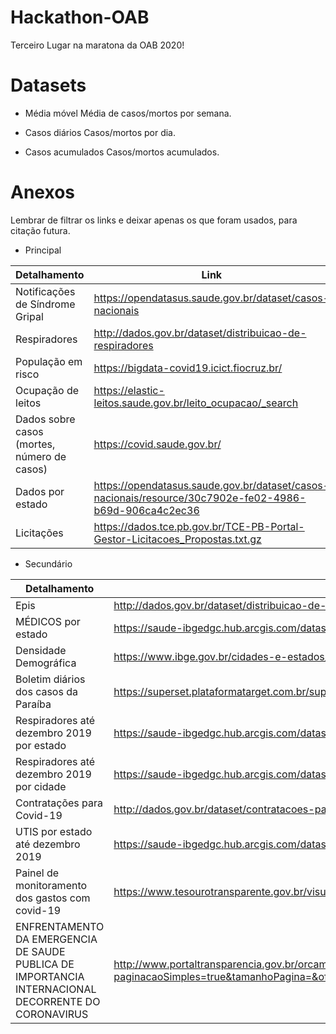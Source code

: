 # Hackathon-OAB
Terceiro Lugar na maratona da OAB 2020!

# Datasets

* Média móvel
Média de casos/mortos por semana.

* Casos diários
Casos/mortos por dia.

* Casos acumulados
Casos/mortos acumulados.

# Anexos

Lembrar de filtrar os links e deixar apenas os que foram usados, para citação futura.
* Principal

| Detalhamento | Link |
| ------------ | ---- |
| Notificações de Síndrome Gripal | https://opendatasus.saude.gov.br/dataset/casos-nacionais |
| Respiradores | http://dados.gov.br/dataset/distribuicao-de-respiradores |
| População em risco | https://bigdata-covid19.icict.fiocruz.br/ |
| Ocupação de leitos | https://elastic-leitos.saude.gov.br/leito_ocupacao/_search |
| Dados sobre casos (mortes, número de casos) | https://covid.saude.gov.br/ |
|Dados por estado | https://opendatasus.saude.gov.br/dataset/casos-nacionais/resource/30c7902e-fe02-4986-b69d-906ca4c2ec36 | 
|Licitações | https://dados.tce.pb.gov.br/TCE-PB-Portal-Gestor-Licitacoes_Propostas.txt.gz | 




* Secundário

| Detalhamento | Link |
| ------------ | ---- |
| Epis | http://dados.gov.br/dataset/distribuicao-de-equipamentos-de-protecao-individual-e-insumos-covid-19 |
| MÉDICOS por estado | https://saude-ibgedgc.hub.arcgis.com/datasets/2b45995de7e247e09e279ce7f9c66bf8_0
Densidade Demográfica | https://www.ibge.gov.br/cidades-e-estados/pb.html |
| Boletim diários dos casos da Paraíba | https://superset.plataformatarget.com.br/superset/dashboard/microdados/ |
| Respiradores até dezembro 2019 por estado | https://saude-ibgedgc.hub.arcgis.com/datasets/445efd4a96514408afc47c130c227cec_0 |
Respiradores até dezembro 2019 por cidade | https://saude-ibgedgc.hub.arcgis.com/datasets/445efd4a96514408afc47c130c227cec_7
Contratações para Covid-19 | http://dados.gov.br/dataset/contratacoes-para-covid-19 |
 UTIS por estado até dezembro 2019 | https://saude-ibgedgc.hub.arcgis.com/datasets/2dfd385e7ded49c6b7f7929911806a20_0 | 
| Painel de monitoramento dos gastos com covid-19 | https://www.tesourotransparente.gov.br/visualizacao/painel-de-monitoramentos-dos-gastos-com-covid-19 |
| ENFRENTAMENTO DA EMERGENCIA DE SAUDE PUBLICA DE IMPORTANCIA INTERNACIONAL DECORRENTE DO CORONAVIRUS | http://www.portaltransparencia.gov.br/orcamento/despesas?paginacaoSimples=true&tamanhoPagina=&offset=&direcaoOrdenacao=asc&de=2020&ate=2020&acao=21C0&colunasSelecionadas=ano%2CorgaoSuperior%2CorgaoVinculado%2Cfuncao%2CsubFuncao%2Cprograma%2Cacao%2CcategoriaEconomica%2CgrupoDespesa%2CelementoDespesa%2CorcamentoInicial%2CorcamentoAtualizado%2CorcamentoRealizado%2CpercentualRealizado&minifiedPath=%2Fminified&projectVersion=1.36.1&configAmbiente=producao&currentTime=28%2F08%2F2020+10%3A17&ordenarPor=ano&direcao=desc |

 

